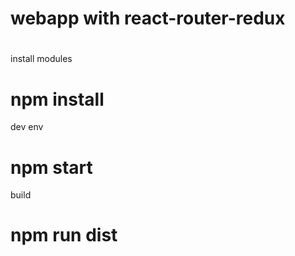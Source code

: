 # webapp with react-router-redux


#

install modules
# npm install

dev env
# npm start


build
# npm run dist